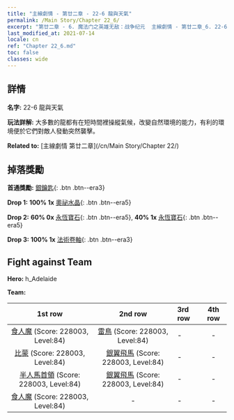 ```yaml
---
title: "主線劇情 - 第廿二章 - 22-6 龍與天氣"
permalink: /Main Story/Chapter 22_6/
excerpt: "第廿二章 - 6. 魔法门之英雄无敌：战争纪元  主線劇情 - 第廿二章_6. 22-6 龍與天氣"
last_modified_at: 2021-07-14
locale: cn
ref: "Chapter 22_6.md"
toc: false
classes: wide
---
```


## 詳情

 **名字:** 22-6 龍與天氣

 **玩法詳解:** 大多數的龍都有在短時間裡操縱氣候，改變自然環境的能力，有利的環境便於它們對敵人發動突然襲擊。

 **Related to:** [主線劇情 第廿二章](/cn/Main Story/Chapter 22/)

## 掉落獎勵

 **首通獎勵:** [銀鑰匙](/cn/Items/con_693/){: .btn .btn--era3}

 **Drop 1:** **100% 1x** [奧祕水晶](/cn/Items/mat_80/){: .btn .btn--era5}

 **Drop 2:** **60% 0x** [永恆寶石](/cn/Items/mat_72/){: .btn .btn--era5}, **40% 1x** [永恆寶石](/cn/Items/mat_72/){: .btn .btn--era5}

 **Drop 3:** **100% 1x** [法術卷軸](/cn/Items/con_694/){: .btn .btn--era3}


## Fight against Team
 **Hero:** h_Adelaide

 **Team:**


  | 1st row | 2nd row | 3rd row | 4th row |
  |:----:|:----:|:----|:----:|
  | [食人魔](/cn/units/Ogre/) (Score: 228003, Level:84)  | [雷鳥](/cn/units/Roc/) (Score: 228003, Level:84)  | - | - |
  | [比蒙](/cn/units/Behemoth/) (Score: 228003, Level:84)  | [銀翼飛馬](/cn/units/Pegasus/) (Score: 228003, Level:84)  | - | - |
  | [半人馬首領](/cn/units/Centaur/) (Score: 228003, Level:84)  | [銀翼飛馬](/cn/units/Pegasus/) (Score: 228003, Level:84)  | - | - |
  | [食人魔](/cn/units/Ogre/) (Score: 228003, Level:84)  | - | - | - |


